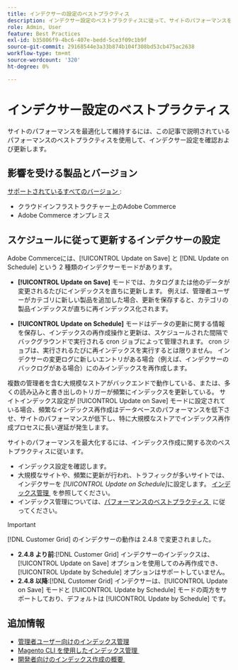 ```yaml
---
title: インデクサーの設定のベストプラクティス
description: インデクサー設定のベストプラクティスに従って、サイトのパフォーマンスを維持および最適化します。
role: Admin, User
feature: Best Practices
exl-id: b35806f9-4bc6-407e-bedd-5ce3f09c1b9f
source-git-commit: 29168544e3a33b874b104f308bd53cb475ac2638
workflow-type: tm+mt
source-wordcount: '320'
ht-degree: 0%

---
```


# インデクサー設定のベストプラクティス

サイトのパフォーマンスを最適化して維持するには、この記事で説明されているパフォーマンスのベストプラクティスを使用して、インデクサー設定を確認および更新します。

## 影響を受ける製品とバージョン

[&#x200B; サポートされているすべてのバージョン &#x200B;](../../../release/versions.md):

- クラウドインフラストラクチャー上のAdobe Commerce
- Adobe Commerce オンプレミス

## スケジュールに従って更新するインデクサーの設定

Adobe Commerceには、[!UICONTROL Update on Save] と [!DNL Update on Schedule] という 2 種類のインデクサーモードがあります。

- **[!UICONTROL Update on Save]** モードでは、カタログまたは他のデータが変更されるたびにインデックスを直ちに更新します。 例えば、管理者ユーザーがカテゴリに新しい製品を追加した場合、更新を保存すると、カテゴリの製品インデックスが直ちに再インデックス化されます。

- **[!UICONTROL Update on Schedule]** モードはデータの更新に関する情報を保存し、インデックスの再作成操作と更新は、スケジュールされた間隔でバックグラウンドで実行される cron ジョブによって管理されます。 cron ジョブは、実行されるたびに再インデックスを実行するとは限りません。 インデクサーの変更ログに新しいエントリがある場合（例えば、インデクサーのバックログがある場合）にのみインデックスを再作成します。

複数の管理者を含む大規模なストアがバックエンドで動作している、または、多くの読み込みと書き出しのトリガーが頻繁にインデックスを更新している。 サイトインデックス設定が [!UICONTROL Update on Save] モードに設定されている場合、頻繁なインデックス再作成はデータベースのパフォーマンスを低下させ、サイトのパフォーマンスが低下し、特に大規模なストアでインデックス再作成プロセスに長い遅延が発生します。

サイトのパフォーマンスを最大化するには、インデックス作成に関する次のベストプラクティスに従います。

- インデックス設定を確認します。
- 大規模なサイトや、頻繁に更新が行われ、トラフィックが多いサイトでは、インデクサーを _[!UICONTROL Update on Schedule]_&#x200B;に設定します。 [&#x200B; インデックス管理 &#x200B;](https://experienceleague.adobe.com/ja/docs/commerce-admin/systems/tools/index-management#change-the-index-mode) を参照してください。
- インデックス管理については、[&#x200B; パフォーマンスのベストプラクティス &#x200B;](../../../performance/configuration.md) に従ってください。

>[!IMPORTANT]
>
>[!DNL Customer Grid] のインデクサーの動作は 2.4.8 で変更されました。
>
>- **2.4.8 より前**:[!DNL Customer Grid] インデクサーのインデックスは、[!UICONTROL Update on Save] オプションを使用してのみ再作成でき、[!UICONTROL Update by Schedule] オプションはサポートしていません。
>- **2.4.8 以降**:[!DNL Customer Grid] インデクサーは、[!UICONTROL Update on Save] モードと [!UICONTROL Update by Schedule] モードの両方をサポートしており、デフォルトは [!UICONTROL Update by Schedule] です。

## 追加情報

- [管理者ユーザー向けのインデックス管理](../../../configuration/cli/manage-indexers.md#configure-indexers)
- [Magento CLI を使用したインデックス管理 &#x200B;](https://experienceleague.adobe.com/docs/commerce-operations/configuration-guide/cli/manage-indexers.html?lang=ja)
- [&#x200B; 開発者向けのインデックス作成の概要 &#x200B;](https://developer.adobe.com/commerce/php/development/components/indexing/)

